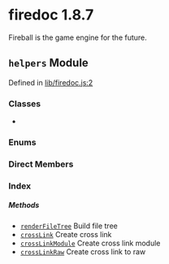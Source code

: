 
# firedoc 1.8.7

Fireball is the game engine for the future.


## `helpers` Module



Defined in [lib/firedoc.js:2](../files/lib_firedoc.js.md#l2)






### Classes
  - [](../classes/.md)

### Enums


### Direct Members
### Index



##### Methods

  - [`renderFileTree`](#method-renderfiletree) Build file tree
  - [`crossLink`](#method-crosslink) Create cross link
  - [`crossLinkModule`](#method-crosslinkmodule) Create cross link module
  - [`crossLinkRaw`](#method-crosslinkraw) Create cross link to raw




